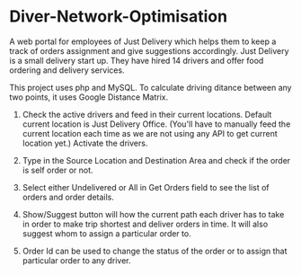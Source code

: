 # Diver-Network-Optimisation
A web portal for employees of Just Delivery which helps them to keep a track of orders assignment and give suggestions accordingly.
Just Delivery is a small delivery start up. They have hired 14 drivers and offer food ordering and delivery services.

This project uses php and MySQL. To calculate driving ditance between any two points, it uses Google Distance Matrix.

1. Check the active drivers and feed in their current locations. Default current location is Just Delivery Office.
(You'll have to manually feed the current location each time as we are not using any API to get current location yet.)
Activate the drivers.

2. Type in the Source Location and Destination Area and check if the order is self order or not.

3. Select either Undelivered or All in Get Orders field to see the list of orders and order details.

4. Show/Suggest button will how the current path each driver has to take in order to make trip shortest and deliver orders in time.
   It will also suggest whom to assign a particular order to.

5. Order Id can be used to change the status of the order or to assign that particular order to any driver.
